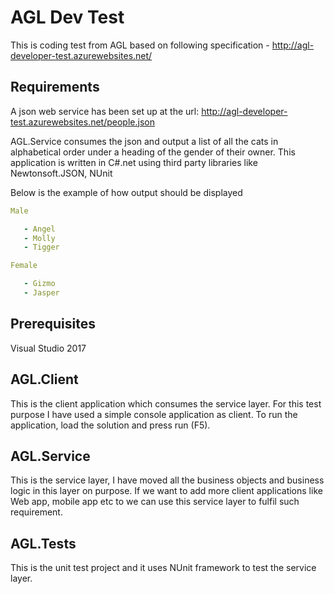 # AGL Dev Test
This is coding test from AGL based on following specification - http://agl-developer-test.azurewebsites.net/

## Requirements

A json web service has been set up at the url: http://agl-developer-test.azurewebsites.net/people.json

AGL.Service consumes the json and output a list of all the cats in alphabetical order under a heading of the gender of their owner.
This application is written in C#.net using third party libraries like Newtonsoft.JSON, NUnit

Below is the example of how output should be displayed

```yml
Male

   - Angel
   - Molly
   - Tigger

Female

   - Gizmo
   - Jasper
```


## Prerequisites

Visual Studio 2017

## AGL.Client
This is the client application which consumes the service layer. For this test purpose I have used a simple console
application as client. To run the application, load the solution and press run (F5).

## AGL.Service
This is the service layer, I have moved all the business objects and business logic in this layer on purpose. If we want to add more client applications like Web app, mobile app etc to 
we can use this service layer to fulfil such requirement.

## AGL.Tests
This is the unit test project and it uses NUnit framework to test the service layer. 